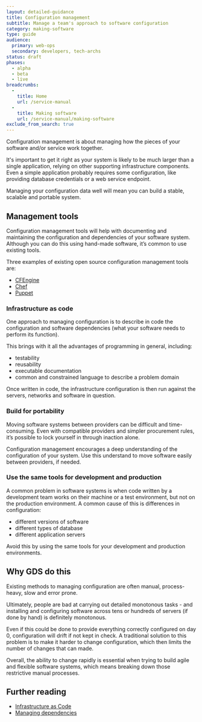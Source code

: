 ```yaml
---
layout: detailed-guidance
title: Configuration management
subtitle: Manage a team's approach to software configuration
category: making-software
type: guide
audience:
  primary: web-ops
  secondary: developers, tech-archs
status: draft
phases:
  - alpha
  - beta
  - live
breadcrumbs:
  -
    title: Home
    url: /service-manual
  -
    title: Making software
    url: /service-manual/making-software
exclude_from_search: true
---
```


Configuration management is about managing how the pieces of your software and/or service work together.

It's important to get it right as your system is likely to be much larger than a single application, relying on other supporting infrastructure components. Even a simple application probably requires some configuration, like providing database credentials or a web service endpoint.

Managing your configuration data well will mean you can build a stable, scalable and portable system.

## Management tools

Configuration management tools will help with documenting and maintaining the configuration and dependencies of your software system. Although you can do this using hand-made software, it’s common to use existing tools.

Three examples of existing open source configuration management tools are:

* [CFEngine](http://cfengine.com/)
* [Chef](https://www.chef.io/chef/)
* [Puppet](https://puppetlabs.com/)

### Infrastructure as code

One approach to managing configuration is to describe in code the configuration and software dependencies (what your software needs to perform its function).

This brings with it all the advantages of programming in general, including:

* testability
* reusability
* executable documentation
* common and constrained language to describe a problem domain

Once written in code, the infrastructure configuration is then run against the servers, networks and software in question.

### Build for portability

Moving software systems between providers can be difficult and time-consuming. Even with compatible providers and simpler procurement rules, it’s possible to lock yourself in through inaction alone.

Configuration management encourages a deep understanding of the configuration of your system. Use this understand to move software easily between providers, if needed.


### Use the same tools for development and production

A common problem in software systems is when code written by a development team works on their machine or a test environment, but not on the production environment. A common cause of this is differences in configuration:

* different versions of software
* different types of database
* different application servers

Avoid this by using the same tools for your development and production environments.

## Why GDS do this

Existing methods to managing configuration are often manual, process-heavy, slow and error prone.

Ultimately, people are bad at carrying out detailed monotonous tasks - and installing and configuring software across tens or hundreds of servers (if done by hand) is definitely monotonous.

Even if this could be done to provide everything correctly configured on day 0, configuration will drift if not kept in check. A traditional solution to this problem is to make it harder to change configuration, which then limits the number of changes that can made.

Overall, the ability to change rapidly is essential when trying to build agile and flexible software systems, which means breaking down those restrictive manual processes.


## Further reading

* [Infrastructure as Code](https://speakerdeck.com/garethr/infrastructure-as-code)
* [Managing dependencies](/service-manual/making-software/dependency-management)
